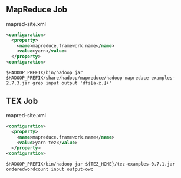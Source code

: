 ## MapReduce Job
mapred-site.xml  
```xml
<configuration>
  <property>
    <name>mapreduce.framework.name</name>
    <value>yarn</value>
  </property>
<configuration>
```
```
$HADOOP_PREFIX/bin/hadoop jar $HADOOP_PREFIX/share/hadoop/mapreduce/hadoop-mapreduce-examples-2.7.3.jar grep input output 'dfs[a-z.]+'
```

## TEX Job
mapred-site.xml  
```xml
<configuration>
  <property>
    <name>mapreduce.framework.name</name>
    <value>yarn-tez</value>
  </property>
<configuration>
```

```
$HADOOP_PREFIX/bin/hadoop jar ${TEZ_HOME}/tez-examples-0.7.1.jar orderedwordcount input output-owc
```
